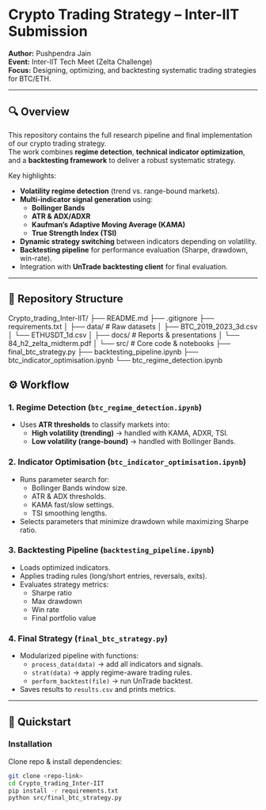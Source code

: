 # Crypto Trading Strategy – Inter-IIT Submission

**Author:** Pushpendra Jain  
**Event:** Inter-IIT Tech Meet (Zelta Challenge)  
**Focus:** Designing, optimizing, and backtesting systematic trading strategies for BTC/ETH.

---

## 🔍 Overview

This repository contains the full research pipeline and final implementation of our crypto trading strategy.  
The work combines **regime detection**, **technical indicator optimization**, and a **backtesting framework** to deliver a robust systematic strategy.

Key highlights:
- **Volatility regime detection** (trend vs. range-bound markets).
- **Multi-indicator signal generation** using:
  - **Bollinger Bands**
  - **ATR & ADX/ADXR**
  - **Kaufman’s Adaptive Moving Average (KAMA)**
  - **True Strength Index (TSI)**
- **Dynamic strategy switching** between indicators depending on volatility.
- **Backtesting pipeline** for performance evaluation (Sharpe, drawdown, win-rate).
- Integration with **UnTrade backtesting client** for final evaluation.

---

## 📂 Repository Structure


Crypto_trading_Inter-IIT/
├── README.md
├── .gitignore
├── requirements.txt
│
├── data/                  # Raw datasets
│   ├── BTC_2019_2023_3d.csv
│   └── ETHUSDT_1d.csv
│
├── docs/                  # Reports & presentations
│   └── 84_h2_zelta_midterm.pdf
│
└── src/                   # Core code & notebooks
    ├── final_btc_strategy.py
    ├── backtesting_pipeline.ipynb
    ├── btc_indicator_optimisation.ipynb
    └── btc_regime_detection.ipynb


## ⚙️ Workflow

### 1. Regime Detection (`btc_regime_detection.ipynb`)
- Uses **ATR thresholds** to classify markets into:
  - **High volatility (trending)** → handled with KAMA, ADXR, TSI.
  - **Low volatility (range-bound)** → handled with Bollinger Bands.

### 2. Indicator Optimisation (`btc_indicator_optimisation.ipynb`)
- Runs parameter search for:
  - Bollinger Bands window size.
  - ATR & ADX thresholds.
  - KAMA fast/slow settings.
  - TSI smoothing lengths.
- Selects parameters that minimize drawdown while maximizing Sharpe ratio.

### 3. Backtesting Pipeline (`backtesting_pipeline.ipynb`)
- Loads optimized indicators.
- Applies trading rules (long/short entries, reversals, exits).
- Evaluates strategy metrics:
  - Sharpe ratio
  - Max drawdown
  - Win rate
  - Final portfolio value

### 4. Final Strategy (`final_btc_strategy.py`)
- Modularized pipeline with functions:
  - `process_data(data)` → add all indicators and signals.
  - `strat(data)` → apply regime-aware trading rules.
  - `perform_backtest(file)` → run UnTrade backtest.
- Saves results to `results.csv` and prints metrics.

---

## 🚀 Quickstart

### Installation
Clone repo & install dependencies:
```bash
git clone <repo-link>
cd Crypto_trading_Inter-IIT
pip install -r requirements.txt
python src/final_btc_strategy.py
